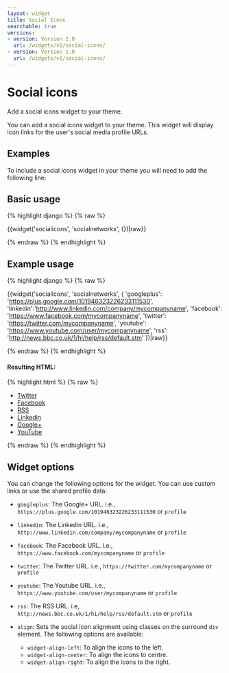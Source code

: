 ```yaml
---
layout: widget
title: Social Icons
searchable: true
versions:
- version: Version 2.0
  url: /widgets/v2/social-icons/
- version: Version 1.0
  url: /widgets/v1/social-icons/
---
```


# Social icons

Add a social icons widget to your theme.

You can add a social icons widget to your theme. This widget will display icon links for the user's social media profile URLs.

## Examples

To include a social icons widget in your theme you will need to add the following line:

## Basic usage

{% highlight django %}
{% raw %}

  {{widget('socialicons', 'socialnetworks', {})|raw}}

{% endraw %}
{% endhighlight %}

## Example usage

{% highlight django %}
{% raw %}

  {{widget('socialicons', 'socialnetworks', {
    'googleplus': 'https://plus.google.com/101946323226233111530',
    'linkedin':'http://www.linkedin.com/company/mycompanyname',
    'facebook': 'https://www.facebook.com/mycompanyname',
    'twitter': 'https://twitter.com/mycompanyname',
    'youtube': 'https://www.youtube.com/user/mycompanyname',
    'rss': 'http://news.bbc.co.uk/1/hi/help/rss/default.stm'
  })|raw}}

{% endraw %}
{% endhighlight %}

#### Resulting HTML:

{% highlight html %}
{% raw %}

<div id="page-zones__template-widgets__socialnetworks" data-name="socialicons" class="widget  widget--template-widget">
  <div class="bk-socialicons  socialicons  widget__socialicons">
    <ul class="social-list  socialicons__social-list">
      <li class="social-item  socialicons__social-item">
        <a class="social-link  icon  icon--twitter  socialicons__social-link" href="https://twitter.com/twitter.com" target="_blank">
          <span class="social-name  socialicons__social-name">Twitter</span>
        </a>
      </li>
      <li class="social-item  socialicons__social-item">
        <a class="social-link  icon  icon--facebook  socialicons__social-link" href="facebook.com " target="_blank">
          <span class="social-name  socialicons__social-name">Facebook</span>
        </a>
      </li>
      <li class="social-item  socialicons__social-item">
        <a class="social-link  icon  icon--rss  socialicons__social-link" href="rss.com " target="_blank">
          <span class="social-name  socialicons__social-name">RSS</span>
        </a>
      </li>
      <li class="social-item  socialicons__social-item">
        <a class="social-link  icon  icon--linkedin  socialicons__social-link" href="linkedin.com " target="_blank">
          <span class="social-name  socialicons__social-name">Linkedin</span>
        </a>
      </li>
      <li class="social-item  socialicons__social-item">
        <a class="social-link  icon  icon--googleplus  socialicons__social-link" href="googleplus.com " target="_blank">
          <span class="social-name  socialicons__social-name">Google+</span>
        </a>
      </li>
      <li class="social-item  socialicons__social-item">
        <a class="social-link  icon  icon--youtube  socialicons__social-link" href="youtube.com " target="_blank">
          <span class="social-name  socialicons__social-name">YouTube</span>
        </a>
      </li>
    </ul>
  </div>
</div>

{% endraw %}
{% endhighlight %}

## Widget options

You can change the following options for the widget. You can use custom links or use the shared profile data: 

* ```googleplus```: The Google+ URL. i.e., ```https://plus.google.com/101946323226233111530``` or ```profile```

* ```linkedin```: The Linkedin URL. i.e., ```http://www.linkedin.com/company/mycompanyname``` or ```profile```

* ```facebook```: The Facebook URL. i.e., ```https://www.facebook.com/mycompanyname``` or ```profile```

* ```twitter```: The Twitter URL. i.e., ```https://twitter.com/mycompanyname``` or ```profile```

* ```youtube```: The Youtube URL. i.e., ```https://www.youtube.com/user/mycompanyname``` or ```profile```

* ```rss```: The RSS URL. i.e, ```http://news.bbc.co.uk/1/hi/help/rss/default.stm``` or ```profile```

* ```align```: Sets the social icon alignment using classes on the surround ```div``` element. The following options are available:

  * ```widget-align-left```: To align the icons to the left.
  * ```widget-align-center```: To align the icons to centre.
  * ```widget-align-right```: To align the icons to the right.
